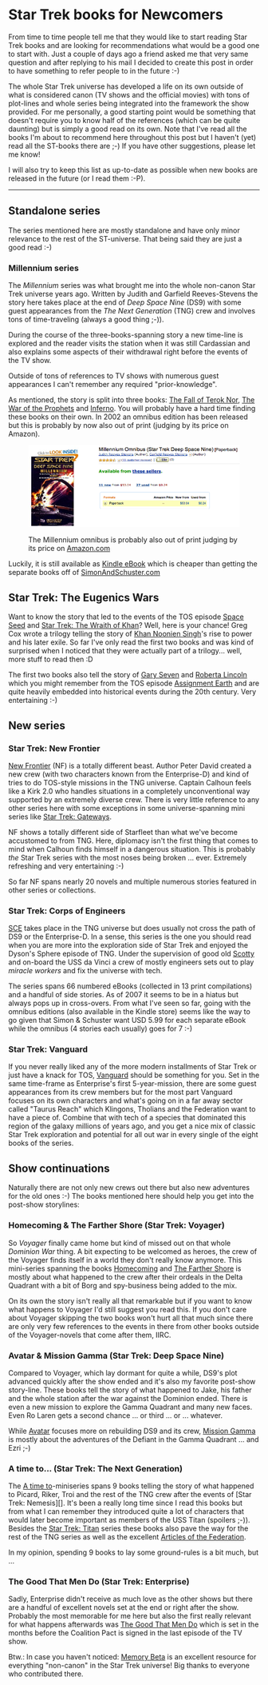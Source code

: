 # Star Trek books for Newcomers

From time to time people tell me that they would like to start reading Star Trek books and are looking for recommendations what would be a good one to start with. Just a couple of days ago a friend asked me that very same question and after replying to his mail I decided to create this post in order to have something to refer people to in the future :-)

The whole Star Trek universe has developed a life on its own outside of what is considered canon (TV shows and the official movies) with tons of plot-lines and whole series being integrated into the framework the show provided.
For me personally, a good starting point would be something that doesn't require you to know half of the references (which can be quite daunting) but is simply a good read on its own. Note that I've read all the books I'm about to recommend here throughout this post but I haven't (yet) read all the ST-books there are ;-) If you have other suggestions, please let me know!

I will also try to keep this list as up-to-date as possible when new books are released in the future (or I read them :-P).


---------------


## Standalone series

The series mentioned here are mostly standalone and have only minor relevance to the rest of the ST-universe. That being said they are just a good read :-)


### Millennium series

The *Millennium* series was what brought me into the whole non-canon Star Trek universe years ago. Written by Judith and Garfield Reeves-Stevens the story here takes place at the end of *Deep Space Nine* (DS9) with some guest appearances from the *The Next Generation* (TNG) crew and involves tons of time-traveling (always a good thing ;-)).

During the course of the three-books-spanning story a new time-line is explored and the reader visits the station when it was still Cardassian and also explains some aspects of their withdrawal right before the events of the TV show.

Outside of tons of references to TV shows with numerous guest appearances I can't remember any required "prior-knowledge".

As mentioned, the story is split into three books: [The Fall of Terok Nor][], [The War of the Prophets][] and [Inferno][]. You will probably have a hard time finding these books on their own. In 2002 an omnibus edition has been released but this is probably by now also out of print (judging by its price on Amazon).

<figure>
    <img src="millennium-omnibus.png" alt="" />
    <figcaption><p>The Millennium omnibus is probably also out of print judging by its price on <a href="http://www.amazon.com/Millennium-Omnibus-Star-Trek-Space/dp/0743442490/ref=sr_1_1?ie=UTF8&qid=1356967141&sr=8-1&keywords=0743442490">Amazon.com</a></p></figcaption>
</figure>

Luckily, it is still available as [Kindle eBook][millkindle] which is cheaper than getting the separate books off of [SimonAndSchuster.com](http://www.simonandschuster.com/)


## Star Trek: The Eugenics Wars

Want to know the story that led to the events of the TOS episode [Space Seed][] and [Star Trek: The Wraith of Khan][]? Well, here is your chance! Greg Cox wrote a trilogy telling the story of [Khan Noonien Singh][]'s rise to power and his later exile. So far I've only read the first two books and was kind of surprised when I noticed that they were actually part of a trilogy... well, more stuff to read then :D

The first two books also tell the story of [Gary Seven][] and [Roberta Lincoln][] which you might remember from the TOS episode [Assignment Earth][] and are quite heavily embedded into historical events during the 20th century. Very entertaining :-)


## New series

### Star Trek: New Frontier

[New Frontier][] (NF) is a totally different beast. Author Peter David created a new crew (with two characters known from the Enterprise-D) and kind of tries to do TOS-style missions in the TNG universe. Captain Calhoun feels like a Kirk 2.0 who handles situations in a completely unconventional way supported by an extremely diverse crew. There is very little reference to any other series here with some exceptions in some universe-spanning mini series like [Star Trek: Gateways][].

NF shows a totally different side of Starfleet than what we've become accustomed to from TNG. Here, diplomacy isn't the first thing that comes to mind when Calhoun finds himself in a dangerous situation. This is probably *the* Star Trek series with the most noses being broken ... ever. Extremely refreshing and very entertaining :-)

So far NF spans nearly 20 novels and multiple numerous stories featured in other series or collections.


### Star Trek: Corps of Engineers

[SCE][] takes place in the TNG universe but does usually not cross the path of DS9 or the Enterprise-D. In a sense, this series is the one you should read when you are more into the exploration side of Star Trek and enjoyed the Dyson's Sphere episode of TNG. Under the supervision of good old [Scotty][] and on-board the USS da Vinci a crew of mostly engineers sets out to play *miracle workers* and fix the universe with tech.

The series spans 66 numbered eBooks (collected in 13 print compilations) and a handful of side stories. As of 2007 it seems to be in a hiatus but always pops up in cross-overs. From what I've seen so far, going with the omnibus editions (also available in the Kindle store) seems like the way to go given that Simon & Schuster want USD 5.99 for each separate eBook while the omnibus (4 stories each usually) goes for 7 :-)


### Star Trek: Vanguard

If you never really liked any of the more modern installments of Star Trek or just have a knack for TOS, [Vanguard][] should be something for you. Set in the same time-frame as Enterprise's first 5-year-mission, there are some guest appearances from its crew members but for the most part Vanguard focuses on its own characters and what's going on in a far away sector called "Taurus Reach" which Klingons, Tholians and the Federation want to have a piece of. Combine that with tech of a species that dominated this region of the galaxy millions of years ago, and you get a nice mix of classic Star Trek exploration and potential for all out war in every single of the eight books of the series.


## Show continuations

Naturally there are not only new crews out there but also new adventures for the old ones :-) The books mentioned here should help you get into the post-show storylines:


### Homecoming & The Farther Shore (Star Trek: Voyager)

So *Voyager* finally came home but kind of missed out on that whole *Dominion War* thing. A bit expecting to be welcomed as heroes, the crew of the Voyager finds itself in a world they don't really know anymore. This mini-series spanning the books [Homecoming][] and [The Farther Shore][] is mostly about what happened to the crew after their ordeals in the Delta Quadrant with a bit of Borg and spy-business being added to the mix.

On its own the story isn't really all that remarkable but if you want to know what happens to Voyager I'd still suggest you read this. If you don't care about Voyager skipping the two books won't hurt all that much since there are only very few references to the events in there from other books outside of the Voyager-novels that come after them, IIRC.


### Avatar & Mission Gamma (Star Trek: Deep Space Nine)

Compared to Voyager, which lay dormant for quite a while, DS9's plot advanced quickly after the show ended and it's also my favorite post-show story-line. These books tell the story of what happened to Jake, his father and the whole station after the war against the Dominion ended. There is even a new mission to explore the Gamma Quadrant and many new faces. Even Ro Laren gets a second chance ... or third ... or ... whatever.

While [Avatar][] focuses more on rebuilding DS9 and its crew, [Mission Gamma][] is mostly about the adventures of the Defiant in the Gamma Quadrant ... and Ezri ;-)

### A time to... (Star Trek: The Next Generation)

The [A time to][]-miniseries spans 9 books telling the story of what happened to Picard, Riker, Troi and the rest of the TNG crew after the events of [Star Trek: Nemesis][]. It's been a really long time since I read this books but from what I can remember they introduced quite a lot of characters that would later become important as members of the USS Titan (spoilers ;-)). Besides the [Star Trek: Titan][] series these books also pave the way for the rest of the TNG series as well as the excellent [Articles of the Federation][].

In my opinion, spending 9 books to lay some ground-rules is a bit much, but ...


### The Good That Men Do (Star Trek: Enterprise)

Sadly, Enterprise didn't receive as much love as the other shows but there are a handful of excellent novels set at the end or right after the show. Probably the most memorable for me here but also the first really relevant for what happens afterwards was [The Good That Men Do][] which is set in the months before the Coalition Pact is signed in the last episode of the TV show. 


Btw.: In case you haven't noticed: [Memory Beta][] is an excellent resource for everything "non-canon" in the Star Trek universe! Big thanks to everyone who contributed there.

[millkindle]: http://www.amazon.com/Millennium-Star-Trek-ebook/dp/B000FC0RR4/ref=sr_1_2?s=books&ie=UTF8&qid=1356967367&sr=1-2&keywords=star+trek+millennium
[new frontier]: http://memory-beta.wikia.com/wiki/Star_Trek:_New_Frontier
[inferno]: http://www.goodreads.com/book/show/131624.Inferno
[the fall of terok nor]: http://www.goodreads.com/book/show/131625.The_Fall_of_Terok_Nor
[the war of the prophets]: http://www.goodreads.com/book/show/131628.The_War_of_the_Prophets
[vanguard]: http://memory-beta.wikia.com/wiki/Star_Trek:_Vanguard
[homecoming]: http://www.goodreads.com/book/show/12130.Homecoming
[the farther shore]: http://www.goodreads.com/book/show/40278.The_Farther_Shore
[memory beta]: http://memory-beta.wikia.com/
[star trek: gateways]: http://memory-beta.wikia.com/wiki/Star_Trek:_Gateways
[sce]: http://memory-beta.wikia.com/wiki/Star_Trek:_Corps_of_Engineers
[scotty]: http://memory-beta.wikia.com/wiki/Montgomery_Scott
[a time to]: http://memory-beta.wikia.com/wiki/A_Time_to...
[star trek: titan]: http://memory-beta.wikia.com/wiki/Star_Trek:_Titan
[articles of the federation]: http://memory-beta.wikia.com/wiki/Articles_of_the_Federation
[the good that men do]: http://memory-beta.wikia.com/wiki/The_Good_That_Men_Do
[space seed]: http://memory-beta.wikia.com/wiki/Space_Seed
[gary seven]: http://memory-beta.wikia.com/wiki/Gary_Seven
[roberta lincoln]: http://memory-beta.wikia.com/wiki/Roberta_Lincoln
[assignment earth]: http://memory-beta.wikia.com/wiki/Assignment:_Earth_(episode)
[star trek: the wraith of khan]: http://memory-beta.wikia.com/wiki/Star_Trek_II:_The_Wrath_of_Khan
[khan noonien singh]: http://memory-beta.wikia.com/wiki/Khan_Noonien_Singh
[avatar]: http://memory-beta.wikia.com/wiki/Avatar
[mission gamma]: http://memory-beta.wikia.com/wiki/Mission_Gamma
